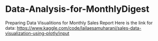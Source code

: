 # Data-Analysis-for-MonthlyDigest
Preparing Data Visualitions for Monthly Sales Report
Here is the link for data:
https://www.kaggle.com/code/lailaesamuharani/sales-data-visualization-using-plotly/input
